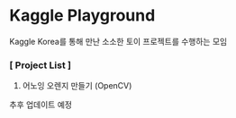 # Kaggle Playground

Kaggle Korea를 통해 만난 소소한 토이 프로젝트를 수행하는 모임


### \[ Project List ]
1. 어노잉 오렌지 만들기 (OpenCV)

추후 업데이트 예정 